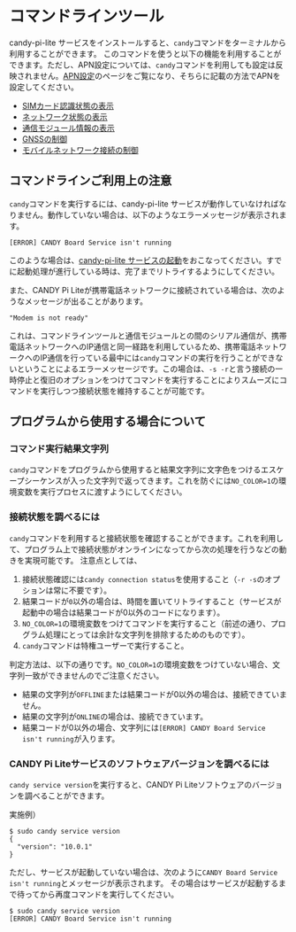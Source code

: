 # コマンドラインツール

candy-pi-lite サービスをインストールすると、`candy`コマンドをターミナルから利用することができます。
このコマンドを使うと以下の機能を利用することができます。ただし、APN設定については、`candy`コマンドを利用しても設定は反映されません。[APN設定](/configuration/apn.md)のページをご覧になり、そちらに記載の方法でAPNを設定してください。

  * [SIMカード認識状態の表示](sim.md)
  * [ネットワーク状態の表示](network.md)
  * [通信モジュール情報の表示](modem.md)
  * [GNSSの制御](gnss.md)
  * [モバイルネットワーク接続の制御](connection.md)

## コマンドラインご利用上の注意

`candy`コマンドを実行するには、candy-pi-lite サービスが動作していなければなりません。動作していない場合は、以下のようなエラーメッセージが表示されます。

```
[ERROR] CANDY Board Service isn't running
```

このような場合は、[candy-pi-lite サービスの起動](/service/start.md)をおこなってください。すでに起動処理が進行している時は、完了までリトライするようにしてください。

また、CANDY Pi Liteが携帯電話ネットワークに接続されている場合は、次のようなメッセージが出ることがあります。

```
"Modem is not ready"
```

これは、コマンドラインツールと通信モジュールとの間のシリアル通信が、携帯電話ネットワークへのIP通信と同一経路を利用しているため、携帯電話ネットワークへのIP通信を行っている最中には`candy`コマンドの実行を行うことができないということによるエラーメッセージです。この場合は、`-s -r`と言う接続の一時停止と復旧のオプションをつけてコマンドを実行することによりスムーズにコマンドを実行しつつ接続状態を維持することが可能です。

## プログラムから使用する場合について

### コマンド実行結果文字列

`candy`コマンドをプログラムから使用すると結果文字列に文字色をつけるエスケープシーケンスが入った文字列で返ってきます。これを防ぐには`NO_COLOR=1`の環境変数を実行プロセスに渡すようにしてください。

### 接続状態を調べるには

`candy`コマンドを利用すると接続状態を確認することができます。これを利用して、プログラム上で接続状態がオンラインになってから次の処理を行うなどの動きを実現可能です。
注意点としては、

1. 接続状態確認には`candy connection status`を使用すること（`-r -s`のオプションは常に不要です）。
1. 結果コードが`0`以外の場合は、時間を置いてリトライすること（サービスが起動中の場合は結果コードが0以外のコードになります）。
1. `NO_COLOR=1`の環境変数をつけてコマンドを実行すること（前述の通り、プログラム処理にとっては余計な文字列を排除するためのものです）。
1. `candy`コマンドは特権ユーザーで実行すること。

判定方法は、以下の通りです。`NO_COLOR=1`の環境変数をつけていない場合、文字列一致ができませんのでご注意ください。
- 結果の文字列が`OFFLINE`または結果コードが0以外の場合は、接続できていません。
- 結果の文字列が`ONLINE`の場合は、接続できています。
- 結果コードが0以外の場合、文字列には`[ERROR] CANDY Board Service isn't running`が入ります。

### CANDY Pi Liteサービスのソフトウェアバージョンを調べるには

`candy service version`を実行すると、CANDY Pi Liteソフトウェアのバージョンを調べることができます。

実施例）
```
$ sudo candy service version
{
  "version": "10.0.1"
}
```

ただし、サービスが起動していない場合は、次のように`CANDY Board Service isn't running`とメッセージが表示されます。
その場合はサービスが起動するまで待ってから再度コマンドを実行してください。

```
$ sudo candy service version
[ERROR] CANDY Board Service isn't running
```
